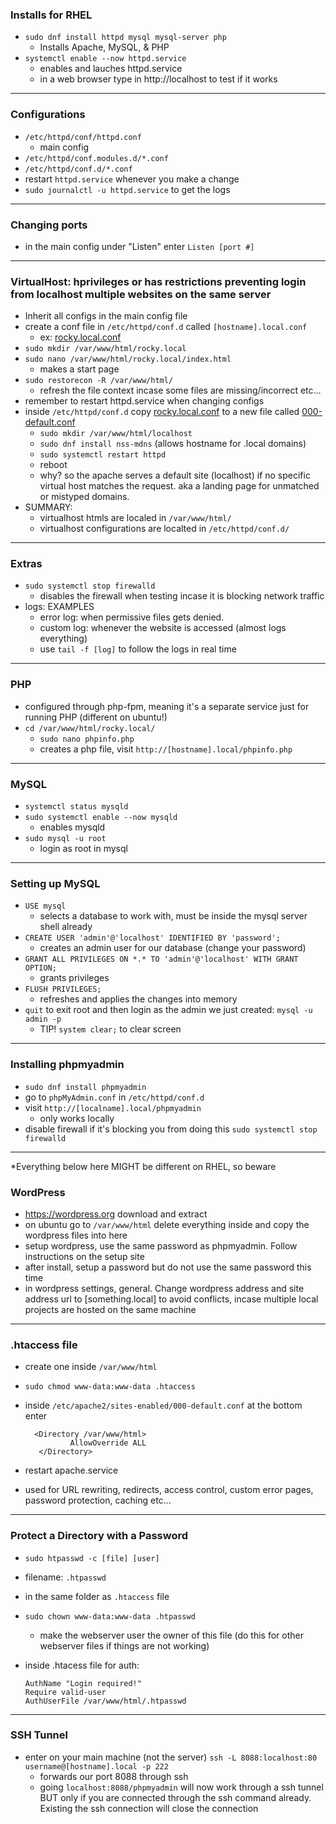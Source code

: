 ### Installs for RHEL
- `sudo dnf install httpd mysql mysql-server php`
  - Installs Apache, MySQL, & PHP
- `systemctl enable --now httpd.service`
  - enables and lauches httpd.service
  - in a web browser type in http://localhost to test if it works
___
### Configurations
- `/etc/httpd/conf/httpd.conf`
  - main config
- `/etc/httpd/conf.modules.d/*.conf`
- `/etc/httpd/conf.d/*.conf`
- restart `httpd.service` whenever you make a change
- `sudo journalctl -u httpd.service` to get the logs
___
### Changing ports
- in the main config under "Listen" enter `Listen [port #]`
___
### VirtualHost: hprivileges or has restrictions preventing login from localhost multiple websites on the same server
- Inherit all configs in the main config file
- create a conf file in `/etc/httpd/conf.d` called `[hostname].local.conf`
  - ex: [rocky.local.conf](/docs/rocky.local.conf)
- `sudo mkdir /var/www/html/rocky.local`
- `sudo nano /var/www/html/rocky.local/index.html`
  - makes a start page
- `sudo restorecon -R /var/www/html/`
  - refresh the file context incase some files are missing/incorrect etc...
- remember to restart httpd.service when changing configs
- inside `/etc/httpd/conf.d` copy [rocky.local.conf](/docs/rocky.local.conf) to a new file called [000-default.conf](/docs/000-default.conf)
  - `sudo mkdir /var/www/html/localhost`
  - `sudo dnf install nss-mdns` (allows hostname for .local domains)
  - `sudo systemctl restart httpd`
  - reboot
  - why? so the apache serves a default site (localhost) if no specific virtual host matches the request. aka a landing page for unmatched or mistyped domains.
- SUMMARY:
  - virtualhost htmls are localed in `/var/www/html/`
  - virtualhost configurations are localted in `/etc/httpd/conf.d/`
___
### Extras
- `sudo systemctl stop firewalld`
  - disables the firewall when testing incase it is blocking network traffic
- logs: EXAMPLES
  - error log: when permissive files gets denied.
  - custom log: whenever the website is accessed (almost logs everything)
  - use `tail -f [log]` to follow the logs in real time
___
### PHP
- configured through php-fpm, meaning it's a separate service just for running PHP (different on ubuntu!)
- `cd /var/www/html/rocky.local/`
  - `sudo nano phpinfo.php`
  - creates a php file, visit `http://[hostname].local/phpinfo.php`
___
### MySQL
- `systemctl status mysqld`
- `sudo systemctl enable --now mysqld`
  - enables mysqld
- `sudo mysql -u root`
  - login as root in mysql
___
### Setting up MySQL
- `USE mysql`
  - selects a database to work with, must be inside the mysql server shell already
- `CREATE USER 'admin'@'localhost' IDENTIFIED BY 'password';`
  - creates an admin user for our database (change your password)
- `GRANT ALL PRIVILEGES ON *.* TO 'admin'@'localhost' WITH GRANT OPTION;`
  - grants privileges
- `FLUSH PRIVILEGES;`
  - refreshes and applies the changes into memory
- `quit` to exit root and then login as the admin we just created: `mysql -u admin -p`
  - TIP! `system clear;` to clear screen
___
### Installing phpmyadmin
- `sudo dnf install phpmyadmin`
- go to `phpMyAdmin.conf` in `/etc/httpd/conf.d`
- visit `http://[localname].local/phpmyadmin`
  - only works locally
- disable firewall if it's blocking you from doing this `sudo systemctl stop firewalld`
___
*Everything below here MIGHT be different on RHEL, so beware
### WordPress
- https://wordpress.org download and extract
- on ubuntu go to `/var/www/html` delete everything inside and copy the wordpress files into here
- setup wordpress, use the same password as phpmyadmin. Follow instructions on the setup site
- after install, setup a password but do not use the same password this time
- in wordpress settings, general. Change wordpress address and site address url to [something.local] to avoid conflicts, incase multiple local projects are hosted on the same machine
___
### .htaccess file
- create one inside `/var/www/html`
- `sudo chmod www-data:www-data .htaccess`
- inside `/etc/apache2/sites-enabled/000-default.conf` at the bottom enter

        <Directory /var/www/html>
                AllowOverride ALL
         </Directory>
  
- restart apache.service
- used for URL rewriting, redirects, access control, custom error pages, password protection, caching etc...
___ 
### Protect a Directory with a Password
- `sudo htpasswd -c [file] [user]`
- filename: `.htpasswd`
- in the same folder as `.htaccess` file
- `sudo chown www-data:www-data .htpasswd`
  - make the webserver user the owner of this file (do this for other webserver files if things are not working)
- inside .htacess file for auth:
  
      AuthName "Login required!"
      Require valid-user
      AuthUserFile /var/www/html/.htpasswd
___
### SSH Tunnel
- enter on your main machine (not the server) `ssh -L 8088:localhost:80 username@[hostname].local -p 222`
  - forwards our port 8088 through ssh
  - going `localhost:8088/phpmyadmin` will now work through a ssh tunnel BUT only if you are connected through the ssh command already. Existing the ssh connection will close the connection





